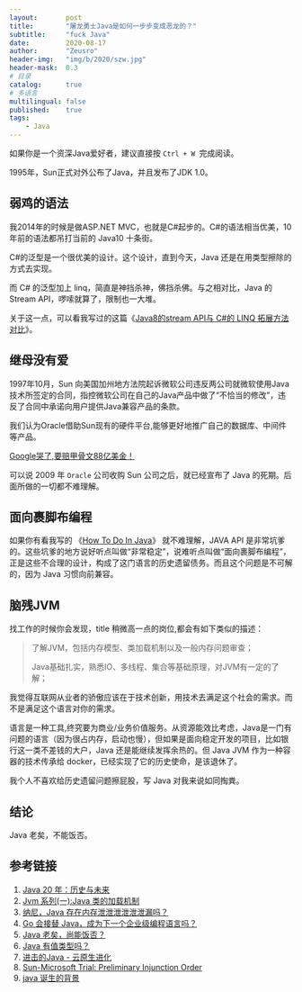 ```yaml
---
layout:       post
title:        "屠龙勇士Java是如何一步步变成恶龙的？"
subtitle:     "fuck Java"
date:         2020-08-17
author:       "Zeusro"
header-img:   "img/b/2020/szw.jpg"
header-mask:  0.3
# 目录
catalog:      true
# 多语言
multilingual: false
published:    true
tags:
    - Java
---
```



如果你是一个资深Java爱好者，建议直接按 `Ctrl + W `完成阅读。

1995年，Sun正式对外公布了Java，并且发布了JDK 1.0。

## 弱鸡的语法

我2014年的时候是做ASP.NET MVC，也就是C#起步的。C#的语法相当优美，10年前的语法都吊打当前的 Java10 十条街。

C#的泛型是一个很优美的设计。这个设计，直到今天，Java 还是在用类型擦除的方式去实现。

而 C# 的泛型加上 linq，简直是神挡杀神，佛挡杀佛。与之相对比，Java 的 Stream API，啰嗦就算了，限制也一大堆。

关于这一点，可以看我写过的这篇《[Java8的stream API与 C#的 LINQ 拓展方法对比](http://www.zeusro.com/2018/03/08/linq-vs-stream/)》。

## 继母没有爱

1997年10月，Sun 向美国加州地方法院起诉微软公司违反两公司就微软使用Java技术所签定的合同，指控微软公司在自己的Java产品中做了“不恰当的修改”，违反了合同中承诺向用户提供Java兼容产品的条款。

我们认为Oracle借助Sun现有的硬件平台,能够更好地推广自己的数据库、中间件等产品。

[Google哭了,要赔甲骨文88亿美金！](https://cloud.tencent.com/developer/article/1170732)

可以说 2009 年 `Oracle` 公司收购 Sun 公司之后，就已经宣布了 Java 的死期。后面所做的一切都不难理解。

## 面向裹脚布编程

如果你有看我写的
《[How To Do In Java](http://www.bullshitprogram.com/howtodoinjava/)》
就不难理解，JAVA API 是非常坑爹的。这些坑爹的地方说好听点叫做“非常稳定”，说难听点叫做“面向裹脚布编程”，正是这些不合理的设计，构成了这门语言的历史遗留债务。而且这个问题是不可解的，因为 Java 习惯向前兼容。

## 脑残JVM

找工作的时候你会发现，title 稍微高一点的岗位,都会有如下类似的描述：

> 了解JVM，包括内存模型、类加载机制以及一般内存问题审查；
>
> Java基础扎实，熟悉IO、多线程、集合等基础原理，对JVM有一定的了解；
> 

我觉得互联网从业者的骄傲应该在于技术创新，用技术去满足这个社会的需求。而不是满足这个语言对你的需求。

语言是一种工具,终究要为商业/业务价值服务。从资源能效比考虑，Java是一门有问题的语言（因为很占内存，启动也慢），但如果是面向稳定开发的项目，比如银行这一类不差钱的大户，Java 还是能继续发挥余热的。但 Java JVM 作为一种容器的技术传承给 docker，已经实现了它的历史使命，是该退休了。

我个人不喜欢给历史遗留问题擦屁股，写 Java 对我来说如同掏粪。

## 结论

Java 老矣，不能饭否。

## 参考链接

1. [Java 20 年：历史与未来](https://www.infoq.cn/article/2015/05/java-20-history-future)
1. [Jvm 系列(一):Java 类的加载机制](http://www.ityouknow.com/jvm/2017/08/19/class-loading-principle.html)
1. [纳尼，Java 存在内存泄泄泄泄泄泄漏吗？](http://www.ityouknow.com/java/2019/05/23/memory-leak.html)
2. [Go 会接替 Java，成为下一个企业级编程语言吗？](https://www.infoq.cn/article/QC4yNPx8YeIfaKiE*2DS)
3. [Java 老矣，尚能饭否？](https://www.infoq.cn/article/is-java-out-of-date)
4. [Java 有值类型吗？](http://www.yinwang.org/blog-cn/2016/06/08/java-value-type)
5. [进击的Java - 云原生进化](https://yq.aliyun.com/articles/718894)
6. [Sun-Microsoft Trial: Preliminary Injunction Order](https://www.washingtonpost.com/wp-srv/business/longterm/microsoft/documents/sunruling.htm)
1. [java 诞生的背景](https://blog.csdn.net/coslay/article/details/46675063)
